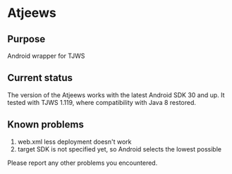 # Atjeews

## Purpose
Android wrapper for TJWS

## Current status
The version of the Atjeews works with the latest Android SDK 30 and up. It tested with TJWS 1.119,
where compatibility with Java 8 restored. 

## Known problems
1. web.xml less deployment doesn't work
2. target SDK is not specified yet, so Android selects the lowest possible 

Please report any other problems you encountered.
